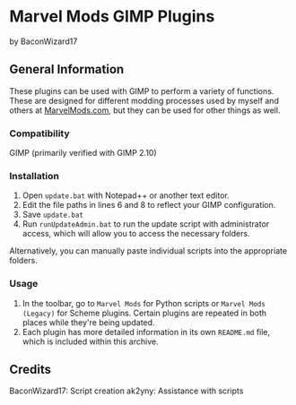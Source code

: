 # Marvel Mods GIMP Plugins
by BaconWizard17
## General Information
These plugins can be used with GIMP to perform a variety of functions. These are designed for different modding processes used by myself and others at [MarvelMods.com](https://marvelmods.com/forum/index.php), but they can be used for other things as well.

### Compatibility
GIMP (primarily verified with GIMP 2.10)

### Installation
 1. Open `update.bat` with Notepad++ or another text editor.
 2. Edit the file paths in lines 6 and 8 to reflect your GIMP configuration.
 3. Save `update.bat`
 4. Run `runUpdateAdmin.bat` to run the update script with administrator access, which will allow you to access the necessary folders.

Alternatively, you can manually paste individual scripts into the appropriate folders.

### Usage
1. In the toolbar, go to `Marvel Mods` for Python scripts or `Marvel Mods (Legacy)` for Scheme plugins. Certain plugins are repeated in both places while they're being updated.
2. Each plugin has more detailed information in its own `README.md` file, which is included within this archive.

## Credits
BaconWizard17: Script creation
ak2yny: Assistance with scripts